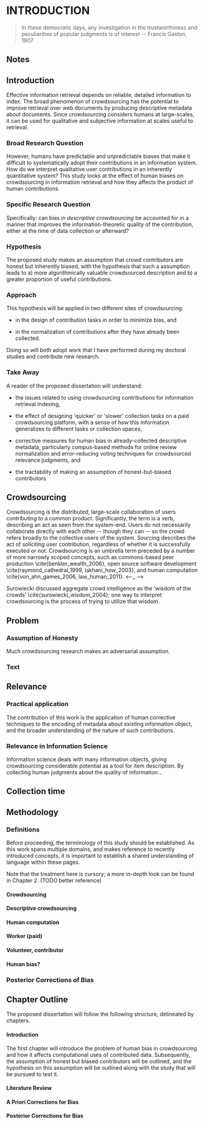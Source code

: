 INTRODUCTION
=============

> In these democratic days, any investigation in the trustworthiness and peculiarities of popular judgments is of interest
> -- Francis Gaston, 1907
<!--TODO: Add citation to refs-->

## Notes

## Introduction

Effective information retrieval depends on reliable, detailed information to index.
The broad phenomenon of crowdsourcing has the potential to improve retrieval over web documents by producing descriptive metadata about documents.
Since crowdsourcing considers humans at large-scales, it can be used for qualitative and subjective information at scales useful to retrieval.
<!--Written roughly to dump, TODO wordsmith-->

<!-- Old text
The internet is growing increasingly interactive as it matures.
Rather than simply transmitting information to readers, web pages allow their audience to react and interact with their information.
The products of these interactions are a trove of qualitative judgements, valuable to understanding information objects.
-->

### Broad Research Question

However, humans have predictable and unpredictable biases that make it difficult to systematically adopt their contributions in an information system.
How do we interpret qualitative user contributions in an inherently quantitative system?
This study looks at the effect of human biases on crowdsourcing in information retrieval and how they affects the product of human contributions.

### Specific Research Question

Specifically: can bias in _descriptive crowdsourcing_ be accounted for in a manner that improves the information-theoretic quality of the contribution, either at the time of data collection or afterward?
<!--
 (TODO: lowers entropy?) of the contribution. ( for use in ranked retrieval?)
-->

### Hypothesis

The proposed study makes an assumption that crowd contributors are honest but inherently biased, with the hypothesis that such a assumption leads to 
a) more algorithmically valuable crowdsourced description and 
b) a greater proportion of useful contributions.

### Approach

This hypothesis will be applied in two different sites of crowdsourcing:

 * in the design of contribution tasks in order to minimize bias, and

 * in the normalization of contributions after they have already been collected.

Doing so will both adopt work that I have performed during my doctoral studies and contribute new research.

### Take Away

A reader of the proposed dissertation will understand:

 * the issues related to using crowdsourcing contributions for information retrieval indexing,

 * the effect of designing 'quicker' or 'slower' collection tasks on a paid crowdsourcing platform,
 with a sense of how this information generalizes to different tasks or collection spaces,

 * corrective measures for human bias in already-collected descriptive metadata,
    particularly compus-based methods for online review normalization and
    error-reducing voting techniques for crowdsourced relevance judgments,
and

 * the tractability of making an assumption of honest-but-biased contributors

## Crowdsourcing
 
<!-- From earlier draft -->
Crowdsourcing is the distributed, large-scale collaboration of users contributing to a common product.
Significantly, the term is a verb, describing an act as seen from the system-end.
Users do not necessarily collaborate directly with each other -- though they can -- so the crowd refers broadly to the collective users of the system.
Sourcing describes the act of soliciting user contribution, regardless of whether it is successfully executed or not.
Crowdsourcing is an umbrella term preceded by a number of more narrowly scoped concepts, such as 
commons-based peer production \cite{benkler_wealth_2006},
open source software development \cite{raymond_cathedral_1999, lakhani_how_2003},
and human computation \cite{von_ahn_games_2006, law_human_2011}. <--_ -->

Surowiecki discussed aggregate crowd intelligence as the ‘wisdom of the crowds’ \cite{surowiecki_wisdom_2004}; one way to interpret crowdsourcing is the process of trying to utilize that wisdom.

## Problem

### Assumption of Honesty

Much crowdsourcing research makes an adversarial assumption.
<!-- TODO: Research this statement and back it up. -->

<!--
### Notes

* Crowdsourcing aggregates contributions from human participants/workers. While such contributions are helpful for understanding the content in an information system, they are 

Why standardize crowdsourcing collection?
- With large enough numbers, it doesn't matter.
- However, a cleaner input makes you reliant on less workers, which is good.
-->

### Text

## Relevance

### Practical application
The contribution of this work is the application of human corrective techniques to the encoding of metadata about existing information object, and the broader understanding of the nature of such contributions.

<!--TODO: crowdsourcing for encoding existing information with more informative metadata, with a goal of improving information retrieval systems. By focusing on a mix -->

### Relevance in Information Science
Information science deals with many information objects, giving crowdsourcing considerable potential as a tool for item description.
By collecting human judgments about the quality of information...

## Collection time

## Methodology

### Definitions

Before proceeding, the terminology of this study should be established. As this work spans multiple domains, and makes reference to recently introduced concepts, it is important to establish a shared understanding of language within these pages.

Note that the treatment here is cursory; a more in-depth look can be found in Chapter 2. (TODO better reference)

#### Crowdsourcing

#### Descriptive crowdsourcing

#### Human computation

#### Worker (paid)

#### Volunteer, contributor

#### Human bias?

### Posterior Corrections of Bias

## Chapter Outline

The proposed dissertation will follow the following structure, delineated by chapters.

#### Introduction

The first chapter will introduce the problem of human bias in crowdsourcing and how it affects computational uses of contributed data. Subsequently, the assumption of honest but biased contributors will be outlined, and the hypothesis on this assumption will be outlined along with the study that will be pursued to test it.

#### Literature Review

<!-- TODO look up text previously written about this -->

#### A Priori Corrections for Bias

#### Posterior Corrections for Bias

